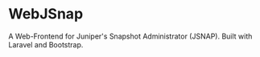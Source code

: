 # WebJSnap
A Web-Frontend for Juniper's Snapshot Administrator (JSNAP).  Built with Laravel and Bootstrap.